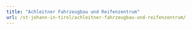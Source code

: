 ```yaml
---
title: "Achleitner Fahrzeugbau und Reifenzentrum"
url: /st-johann-in-tirol/achleitner-fahrzeugbau-und-reifenzentrum/
---
```


